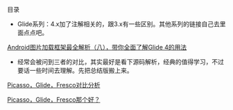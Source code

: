 目录

* Glide系列：4.x加了注解相关的，跟3.x有一些区别。其他系列的链接自己去里面点点吧。

[Android图片加载框架最全解析（八），带你全面了解Glide 4的用法](http://blog.csdn.net/guolin_blog/article/details/78582548)

* 经常会被问到三者的对比，其实最好是看下源码解析，经典的值得学习，不过要话一些时间去理解。先把总结版搬上来。

[Picasso，Glide，Fresco对比分析](http://blog.csdn.net/github_33304260/article/details/70213300)

[Picasso，Glide，Fresco那个好？](http://www.cnblogs.com/android-blogs/p/5786608.html)



